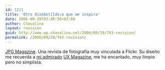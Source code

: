 ```yaml
---
id: 1211
title: 'Otro dise&ntilde;o que me inspira'
date: 2006-09-29T03:49:56+02:00
author: Chavalina
layout: revision
guid: http://www.wp.chavalina.net/2006/09/29/743-revision/
permalink: /2006/09/29/743-revision/
---
```

<a href="http://www.jpgmag.com/" target="_blank">JPG Magazine</a>. Una revista de fotografía muy vinculada a Flickr. Su dise&ntilde;o me recuerda a <a href="http://chavalina.net/comentar.php?idpost=622" target="_blank">mi admirado</a> <a href="http://www.uxmag.com/" target="_blank">UX Magazine</a>, me ha encantado, muy limpio pero no simplista.